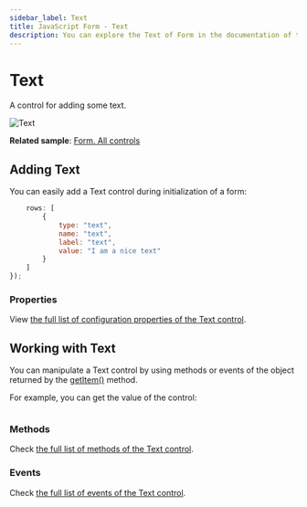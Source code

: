 ```yaml
---
sidebar_label: Text
title: JavaScript Form - Text 
description: You can explore the Text of Form in the documentation of the DHTMLX JavaScript UI library. Browse developer guides and API reference, try out code examples and live demos, and download a free 30-day evaluation version of DHTMLX Suite.
---
```


# Text

A control for adding some text.

![Text](../assets/form/form_text.png)

**Related sample**: [Form. All controls](https://snippet.dhtmlx.com/ikyyekxq)

## Adding Text

You can easily add a Text control during initialization of a form:

```javascript
    rows: [
		{
			type: "text",
            name: "text",
            label: "text",						
			value: "I am a nice text"
		}
    ]
});
```

### Properties

View [the full list of configuration properties of the Text control](form/api/text/api_text_properties.md).

## Working with Text

You can manipulate a Text control by using methods or events of the object returned by the [getItem()](form/api/form_getitem_method.md) method.

For example, you can get the value of the control:

```javascript
```

### Methods

Check [the full list of methods of the Text control](form/api/api_overview.md#text-methods).

### Events

Check [the full list of events of the Text control](form/api/api_overview.md#text-events).
